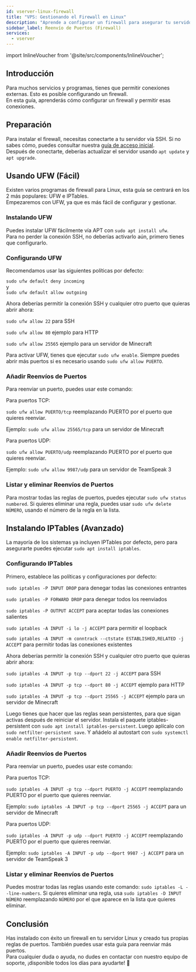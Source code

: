 ```yaml
---
id: vserver-linux-firewall
title: "VPS: Gestionando el Firewall en Linux"
description: "Aprende a configurar un firewall para asegurar tu servidor y permitir las conexiones externas necesarias → Aprende más ahora"
sidebar_label: Reenvío de Puertos (Firewall)
services:
  - vserver
---
```


import InlineVoucher from '@site/src/components/InlineVoucher';

## Introducción

Para muchos servicios y programas, tienes que permitir conexiones externas. Esto es posible configurando un firewall.  
En esta guía, aprenderás cómo configurar un firewall y permitir esas conexiones.

<InlineVoucher />

## Preparación

Para instalar el firewall, necesitas conectarte a tu servidor vía SSH. Si no sabes cómo, puedes consultar nuestra [guía de acceso inicial](vserver-linux-ssh.md).  
Después de conectarte, deberías actualizar el servidor usando `apt update` y `apt upgrade`.

## Usando UFW (Fácil)

Existen varios programas de firewall para Linux, esta guía se centrará en los 2 más populares: UFW e IPTables.  
Empezaremos con UFW, ya que es más fácil de configurar y gestionar.

### Instalando UFW

Puedes instalar UFW fácilmente vía APT con `sudo apt install ufw`.  
Para no perder la conexión SSH, no deberías activarlo aún, primero tienes que configurarlo.

### Configurando UFW

Recomendamos usar las siguientes políticas por defecto:

`sudo ufw default deny incoming`  
y  
`sudo ufw default allow outgoing`

Ahora deberías permitir la conexión SSH y cualquier otro puerto que quieras abrir ahora:

`sudo ufw allow 22` para SSH

`sudo ufw allow 80` ejemplo para HTTP

`sudo ufw allow 25565` ejemplo para un servidor de Minecraft

Para activar UFW, tienes que ejecutar `sudo ufw enable`. Siempre puedes abrir más puertos si es necesario usando `sudo ufw allow PUERTO`.

### Añadir Reenvíos de Puertos

Para reenviar un puerto, puedes usar este comando:

Para puertos TCP:

`sudo ufw allow PUERTO/tcp` reemplazando PUERTO por el puerto que quieres reenviar.

Ejemplo: `sudo ufw allow 25565/tcp` para un servidor de Minecraft

Para puertos UDP:

`sudo ufw allow PUERTO/udp` reemplazando PUERTO por el puerto que quieres reenviar.

Ejemplo: `sudo ufw allow 9987/udp` para un servidor de TeamSpeak 3

### Listar y eliminar Reenvíos de Puertos

Para mostrar todas las reglas de puertos, puedes ejecutar `sudo ufw status numbered`. Si quieres eliminar una regla, puedes usar `sudo ufw delete NÚMERO`, usando el número de la regla en la lista.

## Instalando IPTables (Avanzado)

La mayoría de los sistemas ya incluyen IPTables por defecto, pero para asegurarte puedes ejecutar `sudo apt install iptables`.

### Configurando IPTables

Primero, establece las políticas y configuraciones por defecto:

`sudo iptables -P INPUT DROP` para denegar todas las conexiones entrantes

`sudo iptables -P FORWARD DROP` para denegar todos los reenviados

`sudo iptables -P OUTPUT ACCEPT` para aceptar todas las conexiones salientes

`sudo iptables -A INPUT -i lo -j ACCEPT` para permitir el loopback

`sudo iptables -A INPUT -m conntrack --ctstate ESTABLISHED,RELATED -j ACCEPT` para permitir todas las conexiones existentes

Ahora deberías permitir la conexión SSH y cualquier otro puerto que quieras abrir ahora:

`sudo iptables -A INPUT -p tcp --dport 22 -j ACCEPT` para SSH

`sudo iptables -A INPUT -p tcp --dport 80 -j ACCEPT` ejemplo para HTTP

`sudo iptables -A INPUT -p tcp --dport 25565 -j ACCEPT` ejemplo para un servidor de Minecraft

Luego tienes que hacer que las reglas sean persistentes, para que sigan activas después de reiniciar el servidor. Instala el paquete iptables-persistent con `sudo apt install iptables-persistent`. Luego aplícalo con `sudo netfilter-persistent save`. Y añádelo al autostart con `sudo systemctl enable netfilter-persistent`.

### Añadir Reenvíos de Puertos

Para reenviar un puerto, puedes usar este comando:

Para puertos TCP:

`sudo iptables -A INPUT -p tcp --dport PUERTO -j ACCEPT` reemplazando PUERTO por el puerto que quieres reenviar.

Ejemplo: `sudo iptables -A INPUT -p tcp --dport 25565 -j ACCEPT` para un servidor de Minecraft

Para puertos UDP:

`sudo iptables -A INPUT -p udp --dport PUERTO -j ACCEPT` reemplazando PUERTO por el puerto que quieres reenviar.

Ejemplo: `sudo iptables -A INPUT -p udp --dport 9987 -j ACCEPT` para un servidor de TeamSpeak 3

### Listar y eliminar Reenvíos de Puertos

Puedes mostrar todas las reglas usando este comando: `sudo iptables -L --line-numbers`. Si quieres eliminar una regla, usa `sudo iptables -D INPUT NÚMERO` reemplazando `NÚMERO` por el que aparece en la lista que quieres eliminar.

## Conclusión

Has instalado con éxito un firewall en tu servidor Linux y creado tus propias reglas de puertos. También puedes usar esta guía para reenviar más puertos.  
Para cualquier duda o ayuda, no dudes en contactar con nuestro equipo de soporte, ¡disponible todos los días para ayudarte! 🙂

<InlineVoucher />